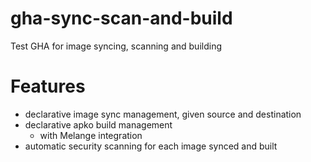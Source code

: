 # gha-sync-scan-and-build
Test GHA for image syncing, scanning and building

# Features

- declarative image sync management, given source and destination
- declarative apko build management
  - with Melange integration
- automatic security scanning for each image synced and built
